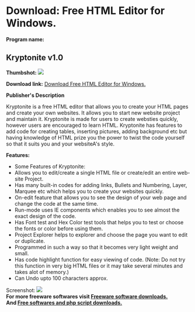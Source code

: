 # Download: Free HTML Editor for Windows.

**Program name:**

## Kryptonite v1.0

  
**Thumbshot:** ![](http://www.freewarefiles.com/screenshot/kryptonitehedit_md.jpg)   
  
**Download link:** [Download Free HTML Editor for Windows.](http://freesoftwares.boysofts.com/Kryptonite-V_program_39044.html)  
  


**Publisher's Description**  
  


Kryptonite is a free HTML editor that allows you to create your HTML pages and create your own websites. It allows you to start new website project and maintain it. Kryptonite is made for users to create websties quickly, however users are encouraged to learn HTML. Kryptonite has features to add code for creating tables, inserting pictures, adding background etc but having knowledge of HTML prize you the power to twist the code yourself so that it suits you and your websiteA's style. 

**Features:**

  * Some Features of Kryptonite: 
  * Allows you to edit/create a single HTML file or create/edit an entire web-site Project. 
  * Has many built-in codes for adding links, Bullets and Numbering, Layer, Marquee etc which helps you to create your websites quickly. 
  * On-edit feature that allows you to see the design of your web page and change the code at the same time. 
  * Run-mode uses IE components which enables you to see almost the exact design of the code. 
  * Has Font test and Hex Color test tools that helps you to test or choose the fonts or color before using them. 
  * Project Explorer helps to explorer and choose the page you want to edit or duplicate. 
  * Programmed in such a way so that it becomes very light weight and small. 
  * Has code highlight function for easy viewing of code. (Note: Do not try this function in very big HTML files or it may take several minutes and takes alot of memory.) 
  * Can Undo upto 100 characters approx. 

  
  
Screenshot: ![](http://www.freewarefiles.com/screenshot/kryptonitehedit.jpg)   
**For more freeware softwares visit [Freeware software downloads.](http://freesoftwares.boysofts.com/)**   
**And [Free softwares and php script downloads.](http://www.boysofts.com/)**

